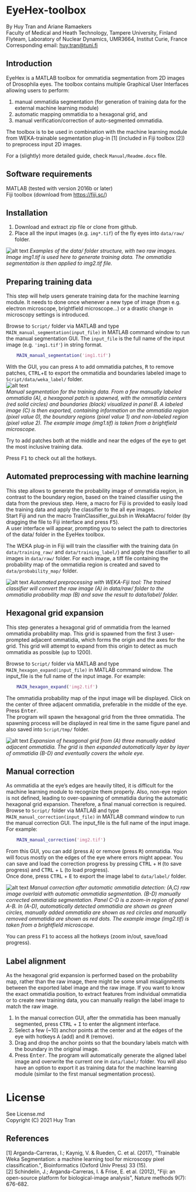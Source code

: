 # EyeHex-toolbox
By Huy Tran and Ariane Ramaekers  
Faculty of Medical and Heath Technology, Tampere University, Finland
Flyteam, Laboratory of Nuclear Dynamics, UMR3664, Institut Curie, France
Corresponding email: huy.tran@tuni.fi  

## Introduction
EyeHex is a MATLAB toolbox for ommatidia segmentation from 2D images of Drosophila eyes. The toolbox contains multiple Graphical User Interfaces allowing users to perform:
1. manual ommatidia segmentation (for generation of training data for the external machine learning module)  
1. automatic mapping ommatidia to a hexagonal grid, and   
1. manual verification/correction of auto-segmented ommatidia.    

The toolbox is to be used in combination with the machine learning module from WEKA-trainable segmentation plug-in [1] (included in Fiji toolbox [2]) to preprocess input 2D images.

For a (slightly) more detailed guide, check `Manual/Readme.docx` file.

## Software requirements
MATLAB (tested with version 2016b or later)  
Fiji toolbox (download from https://fiji.sc/)  

## Installation
1. Download and extract zip file or clone from github.  
1. Place all the input images (e.g. `img*.tif`) of the fly eyes into `data/raw/` folder.

![alt text](https://github.com/huytran216/EyeHex-toolbox/blob/main/Manual/Img/Path.png?raw=true)
*Examples of the data/ folder structure, with two raw images. Image img1.tif is used here to generate training data. The ommatidia segmentation is then applied to img2.tif file.*  

## Preparing training data
This step will help users generate training data for the machine learning module. It needs to done once whenever a new type of image (from e.g. electron microscope, brightfield microscope…) or a drastic change in microscopy settings is introduced.  

Browse to `Script/` folder via MATLAB and type `MAIN_manual_segmentation(input_file)` in MATLAB command window to run the manual segmentation GUI. The `input_file` is the full name of the input image (e.g. `'img1.tif'`) in string format.  
```matlab
    MAIN_manual_segmentation('img1.tif')
```
With the GUI, you can press <kbd>A</kbd> to add ommatidia patches, <kbd>R</kbd> to remove patches, <kbd>CTRL</kbd>+<kbd>E</kbd> to export the ommatidia and boundaries labeled image to `Script/data/weka_label/` folder.  
![alt text](https://github.com/huytran216/EyeHex-toolbox/blob/main/Manual/Img/Manual_segmentation.png?raw=true)  
*Manual segmentation for the training data. From a few manually labeled ommatidia (A), a hexagonal patch is spawned, with the ommatidia centers (red solid circles) and boundaries (black) visualized in panel B. A labeled image (C) is then exported, containing information on the ommatidia region (pixel value 0), the boundary regions (pixel value 1) and non-labeled region (pixel value 2). The example image (img1.tif) is taken from a brightfield microscope.*

Try to add patches both at the middle and near the edges of the eye to get the most inclusive training data.   

Press <kbd>F1</kbd> to check out all the hotkeys.

## Automated preprocessing with machine learning
This step allows to generate the probability image of ommatidia region, in contrast to the boundary region, based on the trained classifier using the data from the previous step. Here, a macro for Fiji is provided to easily load the training data and apply the classifier to the all eye images.  
Start Fiji and run the macro TrainClassifier_gui.bsh in WekaMacro/ folder (by dragging the file to Fiji interface and press <kbd>F5</kbd>).  
A user interface will appear, prompting you to select the path to directories of the data/ folder in the EyeHex toolbox.  

The WEKA plug-in in Fiji will train the classifier with the training data (in `data/training_raw/` and `data/training_label/`) and apply the classifier to all images in `data/raw/` folder. For each image, a tiff file containing the probability map of the ommatidia region is created and saved to `data/probability_map/` folder.  

![alt text](https://github.com/huytran216/EyeHex-toolbox/blob/main/Manual/Img/MachineLearning.png?raw=true)
*Automated preprocessing with WEKA-Fiji tool: The trained classifier will convert the raw image (A) in data/raw/ folder to the ommatidia probability map (B) and save the result to data/label/ folder.*

## Hexagonal grid expansion
This step generates a hexagonal grid of ommatidia from the learned ommatidia probability map. This grid is spawned from the first 3 user-prompted adjacent ommatidia, which forms the origin and the axes for the grid. This grid will attempt to expand from this origin to detect as much ommatidia as possible (up to 1200).  

Browse to `Script/` folder via MATLAB and type `MAIN_hexagon_expand(input_file)` in MATLAB command window. The input_file is the full name of the input image. For example:
```matlab
    MAIN_hexagon_expand('img2.tif')
```
The ommatidia probability map of the input image will be displayed. Click on the center of three adjacent ommatidia, preferable in the middle of the eye. Press <kbd>Enter</kbd>.  
The program will spawn the hexagonal grid from the three ommatidia. The spawning process will be displayed in real time in the same figure panel and also saved into `Script/tmp/` folder.

![alt text](https://github.com/huytran216/EyeHex-toolbox/blob/main/Manual/Img/Hexagon_expansion.png?raw=true)
*Expansion of hexagonal grid from (A) three manually added adjacent ommatidia. The grid is then expanded automatically layer by layer of ommatidia (B-D) and eventually covers the whole eye.*

## Manual correction
As ommatidia at the eye’s edges are heavily tilted, it is difficult for the machine learning module to recognize them properly. Also, non-eye region is not defined, leading to over-spawning of ommatidia during the automatic hexagonal grid expansion. Therefore, a final manual correction is required.  
Browse to `Script/` folder via MATLAB and type `MAIN_manual_correction(input_file)` in MATLAB command window to run the manual correction GUI. The input_file is the full name of the input image. For example:
```matlab
    MAIN_manual_correction('img2.tif')
```
From this GUI, you can add (press <kbd>A</kbd>) or remove (press <kbd>R</kbd>) ommatidia. You will focus mostly on the edges of the eye where errors might appear. You can save and load the correction progress by pressing <kbd>CTRL</kbd> + <kbd>H</kbd> (to save progress) and <kbd>CTRL</kbd> + <kbd>L</kbd> (to load progress).  
Once done, press <kbd>CTRL</kbd> + <kbd>E</kbd> to export the image label to `data/label/` folder.

![alt text](https://github.com/huytran216/EyeHex-toolbox/blob/main/Manual/Img/Manual_correction.png?raw=true)
*Manual correction after automatic ommatidia detection: (A,C) raw image overlaid with automatic ommatidia segmentation. (B-D) manually corrected ommatidia segmentation. Panel C-D is a zoom-in region of panel A-B. In (A-D), automatically detected ommatidia are shown as green circles, manually added ommatidia are shown as red circles and manually removed ommatidia are shown as red dots. The example image (img2.tif) is taken from a brightfield microscope.*

You can press <kbd>F1</kbd> to access all the hotkeys (zoom in/out, save/load progress).

## Label alignment
As the hexagonal grid expansion is performed based on the probability map, rather than the raw image, there might be some small misalignments between the exported label image and the raw image. If you want to know the exact ommatidia position, to extract features from individual ommatidia or to create new training data, you can manually realign the label image to match the raw image.  
1. In the manual correction GUI, after the ommatidia has been manually segmented, press <kbd>CTRL</kbd> + <kbd>I</kbd> to enter the alignment interface.  
1. Select a few (~10) anchor points at the center and at the edges of the eye with hotkeys <kbd>A</kbd> (add) and <kbd>R</kbd> (remove).
1. Drag and drop the anchor points so that the boundary labels match with the boundary in the original image.
1. Press <kbd>Enter</kbd>. The program will automatically generate the aligned label image and overwrite the current one in `data/label/` folder. You will also have an option to export it as training data for the machine learning module (similar to the first manual segmentation process).

# License
See License.md  
Copyright (C) 2021 Huy Tran

## References
[1] Arganda-Carreras, I.; Kaynig, V. & Rueden, C. et al. (2017), "Trainable Weka Segmentation: a machine learning tool for microscopy pixel classification.", Bioinformatics (Oxford Univ Press) 33 (15).  
[2] Schindelin, J.; Arganda-Carreras, I. & Frise, E. et al. (2012), "Fiji: an open-source platform for biological-image analysis", Nature methods 9(7): 676-682.



